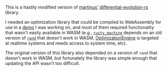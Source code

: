 This is a hastily modified version of
[martinus'](https://github.com/martinus)
[differential-evolution-rs](https://docs.rs/differential-evolution/0.2.2/differential_evolution/)
library. 

I needed an optimization library that could be compiled to WebAssembly for
use in a [demo](http://mediangroup.org/insights2) I was working on, and
most of them required functionality that wasn't easily available in WASM
(e.g., [`rusty_machine`](https://crates.io/crates/rusty-machine/) depends
on an old version of [`rand`](https://crates.io/crates/rand) that doesn't
work in WASM,
[OptimizationEngine](https://crates.io/crates/optimization_engine) is
targeted at realtime systems and needs access to system time, etc).

The original version of this library also depended on a version of `rand`
that doesn't work in WASM, but fortunately the library was simple enough
that updating the API wasn't too difficult.
